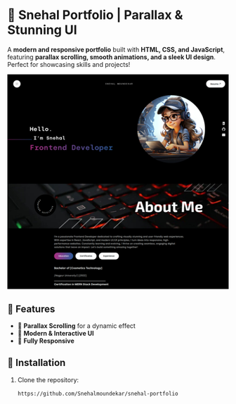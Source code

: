 # 🌟 Snehal Portfolio | Parallax & Stunning UI  

A **modern and responsive portfolio** built with **HTML, CSS, and JavaScript**, featuring **parallax scrolling, smooth animations, and a sleek UI design**. Perfect for showcasing skills and projects!  

![Portfolio Preview](/portfolio-preview.png)  

## 🚀 Features  
- 🔹 **Parallax Scrolling** for a dynamic effect  
- 🎨 **Modern & Interactive UI**  
- 📱 **Fully Responsive**
  
## 📌 Installation  
1. Clone the repository:  
   ```bash
   https://github.com/Snehalmoundekar/snehal-portfolio
